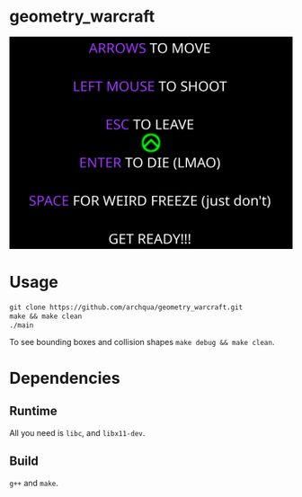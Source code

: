 # geometry\_warcraft

![](geometry_warcraft_welcome.png)

# Usage
```
git clone https://github.com/archqua/geometry_warcraft.git
make && make clean
./main
```

To see bounding boxes and collision shapes `make debug && make clean`.


# Dependencies

## Runtime
All you need is `libc`, and `libx11-dev`.

## Build
`g++` and `make`.
